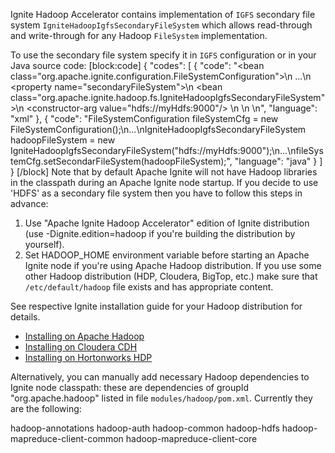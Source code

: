 Ignite Hadoop Accelerator contains implementation of `IGFS` secondary file system `IgniteHadoopIgfsSecondaryFileSystem` which allows read-through and write-through for any Hadoop `FileSystem` implementation.

To use the secondary file system specify it in `IGFS` configuration or in your Java source code:
[block:code]
{
  "codes": [
    {
      "code": "<bean class=\"org.apache.ignite.configuration.FileSystemConfiguration\">\n  ...\n  <property name=\"secondaryFileSystem\">\n    <bean class=\"org.apache.ignite.hadoop.fs.IgniteHadoopIgfsSecondaryFileSystem\">\n      <constructor-arg value=\"hdfs://myHdfs:9000\"/>                            \n    </bean>\n  </property>\n</bean>",
      "language": "xml"
    },
    {
      "code": "FileSystemConfiguration fileSystemCfg = new FileSystemConfiguration();\n...\nIgniteHadoopIgfsSecondaryFileSystem hadoopFileSystem = new IgniteHadoopIgfsSecondaryFileSystem(\"hdfs://myHdfs:9000\");\n...\nfileSystemCfg.setSecondarFileSystem(hadoopFileSystem);",
      "language": "java"
    }
  ]
}
[/block]
Note that by default Apache Ignite will not have Hadoop libraries in the classpath during an Apache Ignite node startup. If you decide to use 'HDFS' as a secondary file system then you have to follow this steps in advance:

1. Use "Apache Ignite Hadoop Accelerator" edition of Ignite distribution (use -Dignite.edition=hadoop if you're building the distribution by yourself).
2. Set HADOOP_HOME environment variable before starting an Apache Ignite node if you're using Apache Hadoop distribution. If you use some other Hadoop distribution (HDP, Cloudera, BigTop, etc.) make sure that `/etc/default/hadoop` file exists and has appropriate content.

See respective Ignite installation guide for your Hadoop distribution for details.
  * [Installing on Apache Hadoop](doc:installing-on-apache-hadoop)
  * [Installing on Cloudera CDH](doc:installing-on-cloudera-cdh)
  * [Installing on Hortonworks HDP](doc:installing-on-hortonworks-hdp)


Alternatively, you can manually add necessary Hadoop dependencies to Ignite node classpath: these are dependencies of groupId "org.apache.hadoop" listed in file `modules/hadoop/pom.xml`. Currently they are the following:

hadoop-annotations
hadoop-auth
hadoop-common
hadoop-hdfs
hadoop-mapreduce-client-common
hadoop-mapreduce-client-core